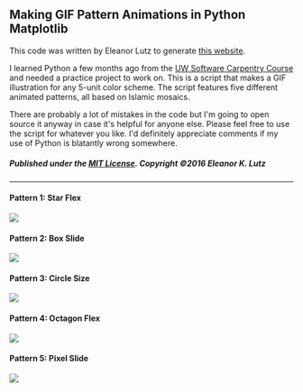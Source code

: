 ## Making GIF Pattern Animations in Python Matplotlib
This code was written by Eleanor Lutz to generate [this website](http://tabletopwhale.com/colorpalette.html). 

I learned Python a few months ago from the [UW Software Carpentry Course](http://software-carpentry.org/workshops/) and needed a practice project to work on. This is a script that makes a GIF illustration for any 5-unit color scheme. The script features five different animated patterns, all based on Islamic mosaics. 

There are probably a lot of mistakes in the code but I'm going to open source it anyway in case it's helpful for anyone else. Please feel free to use the script for whatever you like. I'd definitely appreciate comments if my use of Python is blatantly wrong somewhere. 

##### Published under the [MIT License](https://opensource.org/licenses/MIT). Copyright ©2016 Eleanor K. Lutz

---

#### Pattern 1: Star Flex
![](http://i.imgur.com/49FD39t.gif)

#### Pattern 2: Box Slide
![](http://i.imgur.com/GMccIdX.gif)

#### Pattern 3: Circle Size
![](http://i.imgur.com/l7Ku5ru.gif)

#### Pattern 4: Octagon Flex 
![](http://i.imgur.com/OMspjCk.gif)

#### Pattern 5: Pixel Slide
![](http://i.imgur.com/DdcINal.gif)